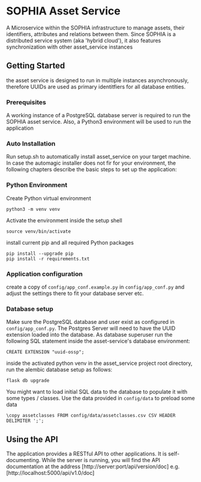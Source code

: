 # SOPHIA Asset Service

A Microservice within the SOPHIA infrastructure to manage assets, their identifiers, attributes and
relations between them. Since SOPHIA is a distributed service system (aka 'hybrid cloud'), it also
features synchronization with other asset_service instances


## Getting Started

the asset service is designed to run in multiple instances asynchronously, therefore UUIDs are used as
primary identitfiers for all database entities.


### Prerequisites

A working instance of a PostgreSQL database server is required to run the SOPHIA asset service.
Also, a Python3 environment will be used to run the application


### Auto Installation
Run setup.sh to automatically install asset_service on your target machine.
In case the automagic installer does not fir for your environment, the following chapters describe
the basic steps to set up the application:


### Python Environment

Create Python virtual environment
```
python3 -m venv venv
```

Activate the environment inside the setup shell
```
source venv/bin/activate
```

install current pip and all required Python packages
```
pip install --upgrade pip
pip install -r requirements.txt
```


### Application configuration

create a copy of `config/app_conf.example.py` in `config/app_conf.py` and adjust the settings there to
fit your database server etc.


### Database setup

Make sure the PostgreSQL database and user exist as configured in `config/app_conf.py`.
The Postgres Server will need to have the UUID extension loaded into the database. As database superuser
run the following SQL statement inside the asset-service's database environment:
```
CREATE EXTENSION "uuid-ossp";
```
inside the activated python venv in the asset_service project root directory, run the alembic database
setup as follows:
```
flask db upgrade
```

You might want to load initial SQL data to the database to populate it with some types / classes.
Use the data provided in `config/data` to preload some data
```
\copy assetclasses FROM config/data/assetclasses.csv CSV HEADER DELIMITER ';';
```


## Using the API
The application provides a RESTful API to other applications. It is self-documenting. While the server
is running, you will find the API documentation at the address [http://server:port/api/version/doc] e.g. [http://localhost:5000/api/v1.0/doc]
